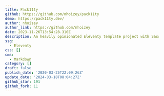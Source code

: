 ```yaml
---
title: Pack11ty
github: https://github.com/nhoizey/pack11ty
demo: https://pack11ty.dev/
author: nhoizey
author_link: https://github.com/nhoizey
date: 2023-11-26T13:54:28.310Z
description: An heavily opinionated Eleventy template project with Sass
ssg:
  - Eleventy
css: []
cms:
  - Markdown
category: []
draft: false
publish_date: '2020-03-25T22:09:26Z'
update_date: '2024-03-18T08:04:27Z'
github_star: 191
github_fork: 11
---
```

